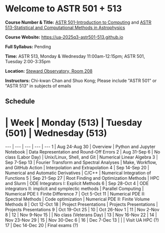 # Welcome to ASTR 501 + 513

**Course Number & Title:**
[ASTR 501-Introduction to Computing](https://catalog.arizona.edu/courses/0413111) and
[ASTR 513-Statistical and Computational Methods in Astrophysics](https://catalog.arizona.edu/courses/0404141)

**Course Website:** https://ua-2025q3-astr501-513.github.io

**Full Syllabus:** Pending

**Time:**
ASTR 513, Monday & Wednesday 11:00am-12:15pm;
ASTR 501, Tuesday 2:00-3:35pm

**Location:** [Steward Observatory, Room 208](https://map.arizona.edu/65/0208)

**Instructors:** Chi-kwan Chan and Shuo Kong;
Please include "ASTR 501" or "ASTR 513" in subjects of emails

## Schedule

#  | Week | Monday (513) | Tuesday (501) | Wednesday (513)
--- | --- | --- | --- | ---
1  | Aug 24-Aug 30 | Overview                                            | Python and Jupyter Notebook       | Data Representation and Round-Off Errors
2  | Aug 31-Sep  6 | No class (Labor Day)                                | Unix/Linux, Shell, and Git        | Numerical Linear Algebra
3  | Sep  7-Sep 13 | Fourier Transform and Spectral Analyses             | Make, Workflow, and GitHub Action | Interpolation and Extrapolation
4  | Sep 14-Sep 20 | Numerical and Automatic Derivatives                 | C/C++                             | Numerical Integration of Functions
5  | Sep 21-Sep 27 | Root Finding and Optimization Methods               | HPC and Slurm                     | ODE Integrators I: Explicit Methods
6  | Sep 28-Oct  4 | ODE integrators II: implicit and symplectic methods | Parallel Computing                | Numerical PDE I: Finite Difference
7  | Oct  5-Oct 11 | Numerical PDE II: Spectral Methods                  | Code optimization                 | Numerical PDE II: Finite Volume Methods
8  | Oct 12-Oct 18 | Project Presentations                               | Projects Presentations            | Projects Presentations
9  | Oct 19-Oct 25 |
10 | Oct 26-Nov  1 |
11 | Nov  2-Nov  8 |
12 | Nov  9-Nov 15 | | No class (Veterans Day) |
13 | Nov 16-Nov 22 |
14 | Nov 23-Nov 29 |
15 | Nov 30-Dec  6 |
16 | Dec  7-Dec 13 | | | Visit UA HPC (?)
17 | Dec 14-Dec 20 | Final exams (?)
